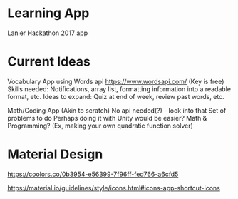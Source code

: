 # Learning App
Lanier Hackathon 2017 app
# Current Ideas
Vocabulary App using Words api
https://www.wordsapi.com/ (Key is free)
Skills needed: Notifications, array list, formatting information into a readable format, etc.
Ideas to expand: Quiz at end of week, review past words, etc.

Math/Coding App (Akin to scratch)
No api needed(?) - look into that
Set of problems to do
Perhaps doing it with Unity would be easier?
Math & Programming? (Ex, making your own quadratic function solver)

# Material Design
https://coolors.co/0b3954-e56399-7f96ff-fed766-a6cfd5

https://material.io/guidelines/style/icons.html#icons-app-shortcut-icons
